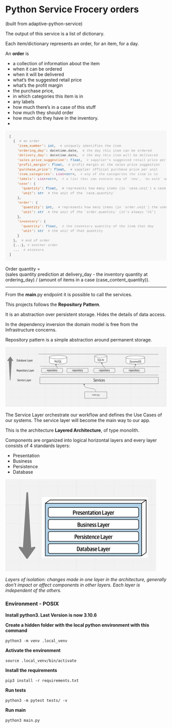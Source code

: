 # Python Service Frocery orders
(built from adaptive-python-service)

The output of this service is a list of dictionary.

Each item/dictionary represents an order, for an item, for a day.

An **order** is 
- a collection of information about the item
- when it can be ordered 
- when it will be delivered
- what’s the suggested retail price
- what’s the profit margin
- the purchase price, 
- in which categories this item is in
- any labels
- how much there’s in a case of this stuff
- how much they should order
- how much do they have in the inventory.
- 
![sample_order_dict.jpg](static%2Fsample_order_dict.jpg)

Order quantity =  
(sales quantity prediction at delivery_day - the inventory quantity at ordering_day) / (amount of items in a case (case_content_quantity)).


----------------------------------------------------------------
From the **main**.py endpoint it is possible to call the services.


This projects follows the **Repository Pattern**.

It is an abstraction over persistent storage.
Hides the details of data access.

In the dependency inversion the domain model is free from the Infrastructure concerns.

Repository pattern is a simple abstraction
around permanent storage. 


![RepositoryPattern.jpg](static%2FRepositoryPattern.jpg)

The Service Layer orchestrate our workflow and defines the Use Cases of our systems.
The service layer will become the main way to our app.

This is the architecture **Layered Architecture**, of type monolith.

Components are organized into logical horizontal layers and every layer consists of 4 standards layers:

* Presentation
* Business
* Persistence
* Database

![Layers.jpg](static%2FLayers.jpg)

_Layers of isolation: changes made in one layer in the architecture, generally don't impact
or affect components in other layers.
Each layer is independent of the others._



### Environment - POSIX
**Install python3. Last Version is now 3.10.6**

**Create a hidden folder with the local python environment with this command**

`python3 -m venv .local_venv`


**Activate the environment**

`source .local_venv/bin/activate`

**Install the requirements**

`pip3 install -r requirements.txt`

**Run tests**

`python3 -m pytest tests/ -v`

**Run main**

`python3 main.py`